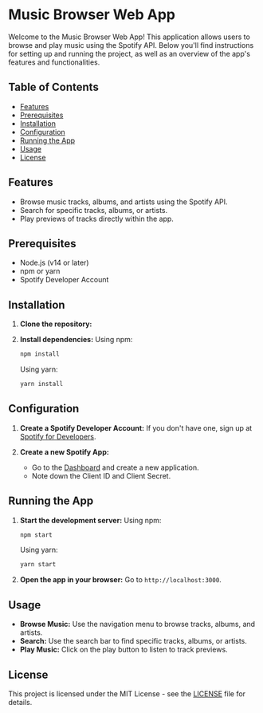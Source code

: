 # Music Browser Web App

Welcome to the Music Browser Web App! This application allows users to browse and play music using the Spotify API. Below you'll find instructions for setting up and running the project, as well as an overview of the app's features and functionalities.

## Table of Contents
- [Features](#features)
- [Prerequisites](#prerequisites)
- [Installation](#installation)
- [Configuration](#configuration)
- [Running the App](#running-the-app)
- [Usage](#usage)
- [License](#license)

## Features
- Browse music tracks, albums, and artists using the Spotify API.
- Search for specific tracks, albums, or artists.
- Play previews of tracks directly within the app.

## Prerequisites
- Node.js (v14 or later)
- npm or yarn
- Spotify Developer Account

## Installation
1. **Clone the repository:**
   

2. **Install dependencies:**
   Using npm:
   ```bash
   npm install
   ```
   Using yarn:
   ```bash
   yarn install
   ```

## Configuration
1. **Create a Spotify Developer Account:** 
   If you don't have one, sign up at [Spotify for Developers](https://developer.spotify.com/).

2. **Create a new Spotify App:**
   - Go to the [Dashboard](https://developer.spotify.com/dashboard/applications) and create a new application.
   - Note down the Client ID and Client Secret.

## Running the App
1. **Start the development server:**
   Using npm:
   ```bash
   npm start
   ```
   Using yarn:
   ```bash
   yarn start
   ```

2. **Open the app in your browser:**
   Go to `http://localhost:3000`.

## Usage
- **Browse Music:** Use the navigation menu to browse tracks, albums, and artists.
- **Search:** Use the search bar to find specific tracks, albums, or artists.
- **Play Music:** Click on the play button to listen to track previews.


## License
This project is licensed under the MIT License - see the [LICENSE](LICENSE) file for details.
